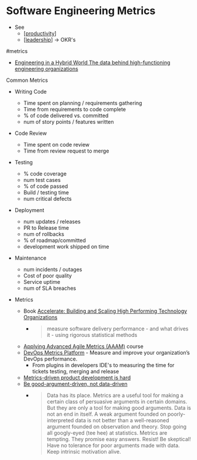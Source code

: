 Software Engineering Metrics
============================
* See
    * [[productivity]]
    * [[leadership]] -> OKR's

#metrics

* [Engineering in a Hybrid World The data behind high-functioning engineering organizations](https://www.datocms-assets.com/65181/1667327773-iconiq-analytics-insights-engineering-in-a-hybrid-world.pdf)

Common Metrics
* Writing Code
    * Time spent on planning / requirements gathering
    * Time from requirements to code complete
    * % of code delivered vs. committed
    * num of story points / features written
* Code Review
    * Time spent on code review
    * Time from review request to merge
* Testing
    * % code coverage
    * num test cases
    * % of code passed
    * Build / testing time
    * num critical defects
* Deployment
    * num updates / releases
    * PR to Release time
    * num of rollbacks
    * % of roadmap/committed 
    * development work shipped on time
* Maintenance
    * num incidents / outages
    * Cost of poor quality 
    * Service uptime
    * num of SLA breaches


* Metrics
    * Book [Accelerate: Building and Scaling High Performing Technology Organizations](https://www.amazon.co.uk/Accelerate-Building-Performing-Technology-Organizations/dp/B07BLYJ4HR/)
        * > measure software delivery performance - and what drives it - using rigorous statistical methods
    * [Applying Advanced Agile Metrics (AAAM)](https://actineo.xyz/training/advanced-agile-courses/applying-advanced-agile-metrics/) course
    * [DevOps Metrics Platform](https://www.software.com/) - Measure and improve your organization’s DevOps performance.
        * From plugins in developers IDE's to measuring the time for tickets testing, merging and release
    * [Metrics-driven product development is hard](https://blog.doubleloop.app/metrics-driven-product-development-is-hard/)
    * [Be good-argument-driven, not data-driven](http://twitchard.github.io/posts/2022-08-26-metrics-schmetrics.html)
        * > Data has its place. Metrics are a useful tool for making a certain class of persuasive arguments in certain domains. But they are only a tool for making good arguments. Data is not an end in itself. A weak argument founded on poorly-interpreted data is not better than a well-reasoned argument founded on observation and theory. Stop going all googly-eyed (tee hee) at statistics. Metrics are tempting. They promise easy answers. Resist! Be skeptical! Have no tolerance for poor arguments made with data. Keep intrinsic motivation alive.


[//begin]: # "Autogenerated link references for markdown compatibility"
[productivity]: productivity.md "Productivity"
[leadership]: leadership.md "Leadership"
[//end]: # "Autogenerated link references"